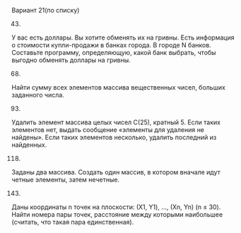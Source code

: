 Вариант 21(по списку)

43)
У вас есть доллары. Вы хотите обменять их на гривны. Есть информация о стоимости купли-продажи в банках города. В городе N банков. 
Составьте программу, определяющую, какой банк выбрать, чтобы выгодно обменять доллары на гривны.

68) 
Найти сумму всех элементов массива вещественных чисел, больших заданного числа.

93) 
Удалить элемент массива целых чисел C(25), кратный 5. 
Если таких элементов нет, выдать сообщение «элементы для удаления не найдены». Если таких элементов несколько, удалить последний из найденных.

118) 
Заданы два массива. Создать один массив, в котором вначале идут четные элементы, затем нечетные.

143) 
Даны координаты n точек на плоскости: (Х1, Y1), ..., (Хn, Yn) (n ≤ 30). 
Найти номера пары точек, расстояние между которыми наибольшее (считать, что такая пара единственная).
